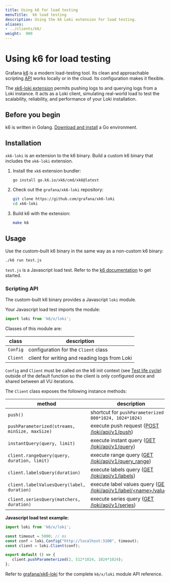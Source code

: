 ```yaml
---
title: Using k6 for load testing
menuTitle:  k6 load testing 
description: Using the k6 Loki extension for load testing.
aliases: 
- ../clients/k6/
weight:  900
---
```


# Using k6 for load testing

Grafana [k6](https://grafana.com/oss/k6/) is a modern load-testing tool.
Its clean and approachable scripting [API](https://grafana.com/docs/k6/latest/javascript-api/)
works locally or in the cloud.
Its configuration makes it flexible.

The [xk6-loki extension](https://github.com/grafana/xk6-loki) permits pushing logs to and querying logs from a Loki instance.
It acts as a Loki client, simulating real-world load to test the scalability,
reliability, and performance of your Loki installation.

## Before you begin

k6 is written in Golang. [Download and install](https://go.dev/doc/install) a Go environment.

## Installation

`xk6-loki` is an extension to the k6 binary.
Build a custom k6 binary that includes the `xk6-loki` extension.

1. Install the `xk6` extension bundler:

   ```bash
   go install go.k6.io/xk6/cmd/xk6@latest
   ```

1. Check out the `grafana/xk6-loki` repository:

   ```bash
   git clone https://github.com/grafana/xk6-loki
   cd xk6-loki
   ```

1. Build k6 with the extension:

   ```bash
   make k6
   ```

## Usage

Use the custom-built k6 binary in the same way as a non-custom k6 binary:

```bash
./k6 run test.js
```

`test.js` is a Javascript load test.
Refer to the [k6 documentation](https://grafana.com/docs/k6/latest/) to get started.

### Scripting API

The custom-built k6 binary provides a Javascript `loki` module.

Your Javascript load test imports the module: 

```js
import loki from 'k6/x/loki';
```

Classes of this module are:

| class | description |
| ----- | ----------- |
| `Config` | configuration for the `Client` class |
| `Client` | client for writing and reading logs from Loki |

`Config` and `Client` must be called on the k6 init context (see
[Test life cycle](https://grafana.com/docs/k6/latest/using-k6/test-lifecycle/)) outside of the
default function so the client is only configured once and shared between all
VU iterations.

The `Client` class exposes the following instance methods:

| method | description |
| ------ | ----------- |
| `push()` | shortcut for `pushParameterized(5, 800*1024, 1024*1024)` |
| `pushParameterized(streams, minSize, maxSize)` | execute push request ([POST /loki/api/v1/push](../../reference/api/#push-log-entries-to-loki)) |
| `instantQuery(query, limit)` | execute instant query  ([GET /loki/api/v1/query](../../reference/api/#query-loki)) |
| `client.rangeQuery(query, duration, limit)` | execute range query  ([GET /loki/api/v1/query_range](../../reference/api/#query-loki-over-a-range-of-time)) |
| `client.labelsQuery(duration)` | execute labels query  ([GET /loki/api/v1/labels](../../reference/api/#list-labels-within-a-range-of-time)) |
| `client.labelValuesQuery(label, duration)` | execute label values query  ([GET /loki/api/v1/label/\<name\>/values](../../reference/api/#list-label-values-within-a-range-of-time)) |
| `client.seriesQuery(matchers, duration)` | execute series query  ([GET /loki/api/v1/series](../../reference/api/#list-series)) |

**Javascript load test example:**

```js
import loki from 'k6/x/loki';

const timeout = 5000; // ms
const conf = loki.Config("http://localhost:3100", timeout);
const client = loki.Client(conf);

export default () => {
   client.pushParameterized(2, 512*1024, 1024*1024);
};
```

Refer to
[grafana/xk6-loki](https://github.com/grafana/xk6-loki#javascript-api)
for the complete `k6/x/loki` module API reference.
